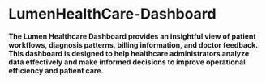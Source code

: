# LumenHealthCare-Dashboard

**The Lumen Healthcare Dashboard provides an insightful view of patient workflows, diagnosis patterns, billing information, and doctor feedback. This dashboard is designed to help healthcare administrators analyze data effectively and make informed decisions to improve operational efficiency and patient care.**

